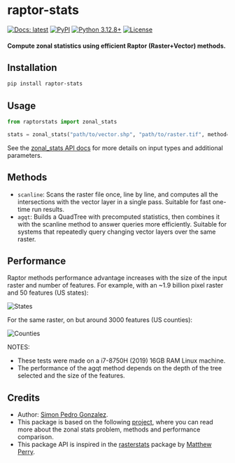 # raptor-stats

[![Docs: latest](https://img.shields.io/badge/Docs-latest-blue)](https://simonpedrogonzalez.github.io/raptor-stats-docs/index.html)
[![PyPI](https://img.shields.io/pypi/v/raptor-stats)](https://pypi.org/project/raptor-stats/)
[![Python  3.12.8+](https://img.shields.io/badge/python-3.12.8+-blue.svg)](https://github.com/simonpedrogonzalez/raptor-stats)
[![License](https://img.shields.io/badge/License-MIT-blue.svg)](https://opensource.org/licenses/MIT)
 
#### Compute zonal statistics using efficient Raptor (Raster+Vector) methods.

## Installation

```bash
pip install raptor-stats
```

## Usage

```python
from raptorstats import zonal_stats

stats = zonal_stats("path/to/vector.shp", "path/to/raster.tif", method="scanline")
```
See the [zonal_stats API docs](https://simonpedrogonzalez.github.io/raptor-stats-docs/raptorstats.api.html#raptorstats.api.zonal_stats) for more details on input types and additional parameters.

## Methods

- `scanline`: Scans the raster file once, line by line, and computes all the intersections with the vector layer in a single pass. Suitable for fast one-time run results.
- `agqt`: Builds a QuadTree with precomputed statistics, then combines it with the scanline method to answer queries more efficiently. Suitable for systems that repeatedly query changing vector layers over the same raster.

## Performance

Raptor methods performance advantage increases with the size of the input raster and number of features. For example, with an ~1.9 billion pixel raster and 50 features (US states):

![](assets/total_time_s_states.png "States")

For the same raster, on but around 3000 features (US counties):

![](assets/total_time_s_counties.png "Counties")


NOTES:
- These tests were made on a i7-8750H (2019) 16GB RAM Linux machine.
- The performance of the agqt method depends on the depth of the tree selected and the size of the features.

## Credits

- Author: [Simon Pedro Gonzalez](https://simonpedrogonzalez.github.io/).
- This package is based on the following <a href="assets/mdml_final_report.pdf" download>project</a>, where you can read more about the zonal stats problem, methods and performance comparison.
- This package API is inspired in the [rasterstats](https://github.com/perrygeo/python-rasterstats) package by [Matthew Perry](https://github.com/perrygeo).
